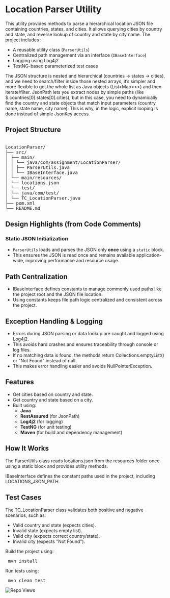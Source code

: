 # Location Parser Utility

This utility provides methods to parse a hierarchical location JSON file containing countries, states, and cities. It allows querying cities by country and state, and reverse lookup of country and state by city name. The project includes :

- A reusable utility class (`ParserUtils`)
- Centralized path management via an interface (`IBaseInterface`)
- Logging using Log4j2
- TestNG-based parameterized test cases

The JSON structure is nested and hierarchical (countries → states → cities), and we need to search/filter inside those nested arrays, it’s simpler and more flexible to get the whole list as Java objects (List<Map<>>) and then iterate/filter.
JsonPath lets you extract nodes by simple paths (like $.countries[0].states[0].cities), but in this case, you need to dynamically find the country and state objects that match input parameters (country name, state name, city name). This is why, in the logic, explicit looping is done instead of simple JsonKey access.


##  Project Structure

<pre> 
LocationParser/
├── src/
│ ├── main/
│ │ └── java/com/assignment/LocationParser/
│ │ ├── ParserUtils.java
│ │ └── IBaseInterface.java
│ └── main/resources/
│ └── locations.json
│ └── test/
│ └── java/com/test/
│ └── TC_LocationParser.java
├── pom.xml
└── README.md
</pre>

##  Design Highlights (from Code Comments)

###  Static JSON Initialization

- `ParserUtils` loads and parses the JSON only **once** using a `static` block.
- This ensures the JSON is read once and remains available application-wide, improving performance and resource usage.

## Path Centralization
 - IBaseInterface defines constants to manage commonly used paths like the project root and the JSON file location.
 - Using constants keeps file path logic centralized and consistent across the project.

## Exception Handling & Logging
- Errors during JSON parsing or data lookup are caught and logged using Log4j2.
- This avoids hard crashes and ensures traceability through console or log files.
- If no matching data is found, the methods return Collections.emptyList() or "Not Found" instead of null.
- This makes error handling easier and avoids NullPointerException.


## Features

- Get cities based on country and state.
- Get country and state based on a city.
- Built using:
  - **Java**
  - **RestAssured** (for JsonPath)
  - **Log4j2** (for logging)
  - **TestNG** (for unit testing)
  - **Maven** (for build and dependency management)

## How It Works
The ParserUtils class reads locations.json from the resources folder once using a static block and provides utility methods.

IBaseInterface defines the constant paths used in the project, including LOCATIONS_JSON_PATH.

## Test Cases
The TC_LocationParser class validates both positive and negative scenarios, such as:
- Valid country and state (expects cities).
- Invalid state (expects empty list).
- Valid city (expects correct country/state).
- Invalid city (expects "Not Found").
  

Build the project using:
<pre> mvn install </pre>

Run tests using:
<pre> mvn clean test </pre>

![Repo Views](https://komarev.com/ghpvc/?username=yourusername&repo=your-repo&color=blue)




